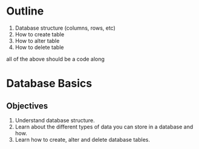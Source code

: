 # Outline

1. Database structure (columns, rows, etc)
2. How to create table
3. How to alter table
4. How to delete table

all of the above should be a code along

# Database Basics 

## Objectives

1. Understand database structure. 
2. Learn about the different types of data you can store in a database and how. 
3. Learn how to create, alter and delete database tables. 
